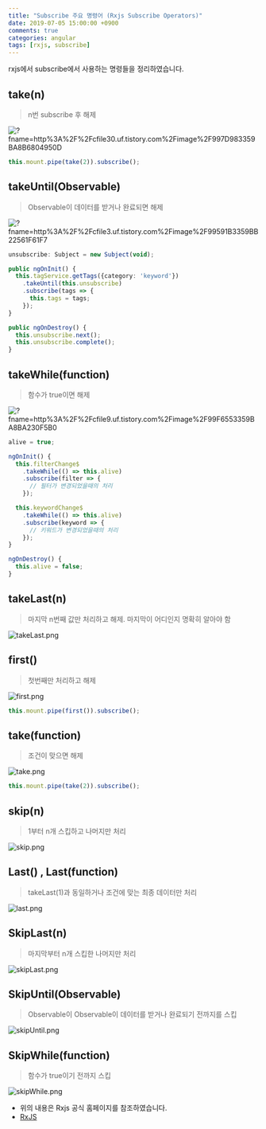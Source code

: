 ```yaml
---
title: "Subscribe 주요 명령어 (Rxjs Subscribe Operators)"
date: 2019-07-05 15:00:00 +0900
comments: true
categories: angular
tags: [rxjs, subscribe]
---
```




rxjs에서 subscribe에서 사용하는 명령들을 정리하였습니다.




## take(n)
> n번 subscribe 후 해제

![?fname=http%3A%2F%2Fcfile30.uf.tistory.com%2Fimage%2F997D983359BA8B6804950D](http://img1.daumcdn.net/thumb/R1920x0/?fname=http%3A%2F%2Fcfile30.uf.tistory.com%2Fimage%2F997D983359BA8B6804950D)

```ts
this.mount.pipe(take(2)).subscribe();
```

## takeUntil(Observable)
> Observable이 데이터를 받거나 완료되면 해제

![?fname=http%3A%2F%2Fcfile3.uf.tistory.com%2Fimage%2F99591B3359BB22561F61F7](http://img1.daumcdn.net/thumb/R1920x0/?fname=http%3A%2F%2Fcfile3.uf.tistory.com%2Fimage%2F99591B3359BB22561F61F7)

```ts
unsubscribe: Subject = new Subject(void);

public ngOnInit() {
  this.tagService.getTags({category: 'keyword'})
    .takeUntil(this.unsubscribe)
    .subscribe(tags => {
      this.tags = tags;
    });
}

public ngOnDestroy() {
  this.unsubscribe.next();
  this.unsubscribe.complete();
}
```

## takeWhile(function)
> 함수가 true이면 해제

![?fname=http%3A%2F%2Fcfile9.uf.tistory.com%2Fimage%2F99F6553359BA8BA230F5B0](http://img1.daumcdn.net/thumb/R1920x0/?fname=http%3A%2F%2Fcfile9.uf.tistory.com%2Fimage%2F99F6553359BA8BA230F5B0)

```ts
alive = true;

ngOnInit() {
  this.filterChange$
    .takeWhile(() => this.alive)
    .subscribe(filter => {
      // 필터가 변경되었을때의 처리
    });

  this.keywordChange$
    .takeWhile(() => this.alive)
    .subscribe(keyword => {
      // 키워드가 변경되었을때의 처리
    });
}

ngOnDestroy() {
  this.alive = false;
}
```

## takeLast(n)
> 마지막 n번째 값만 처리하고 해제. 마지막이 어디인지 명확히 알아야 함

![takeLast.png](https://rxjs-dev.firebaseapp.com/assets/images/marble-diagrams/takeLast.png)

## first()
> 첫번째만 처리하고 해제

![first.png](https://rxjs-dev.firebaseapp.com/assets/images/marble-diagrams/first.png)

```ts
this.mount.pipe(first()).subscribe();
```

## take(function)
> 조건이 맞으면 해제

![take.png](https://rxjs-dev.firebaseapp.com/assets/images/marble-diagrams/take.png)

```ts
this.mount.pipe(take(2)).subscribe();
```

## skip(n)
> 1부터 n개  스킵하고 나머지만 처리

![skip.png](https://rxjs-dev.firebaseapp.com/assets/images/marble-diagrams/skip.png)


## Last() , Last(function)
> takeLast(1)과 동일하거나 조건에 맞는 최종 데이터만 처리

![last.png](https://rxjs-dev.firebaseapp.com/assets/images/marble-diagrams/last.png)


## SkipLast(n)
> 마지막부터 n개 스킵한 나머지만 처리

![skipLast.png](https://rxjs-dev.firebaseapp.com/assets/images/marble-diagrams/skipLast.png)


## SkipUntil(Observable)
> Observable이 Observable이 데이터를 받거나 완료되기 전까지를 스킵

![skipUntil.png](https://rxjs-dev.firebaseapp.com/assets/images/marble-diagrams/skipUntil.png)


## SkipWhile(function)
> 함수가 true이기 전까지 스킵

![skipWhile.png](https://rxjs-dev.firebaseapp.com/assets/images/marble-diagrams/skipWhile.png)


* 위의 내용은 Rxjs 공식 홈페이지를 참조하였습니다.
* [RxJS](https://rxjs-dev.firebaseapp.com/api/operators)

